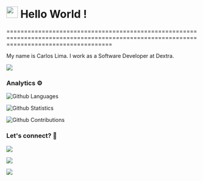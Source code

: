 
<h1><img src="https://emojis.slackmojis.com/emojis/images/1531849430/4246/blob-sunglasses.gif?1531849430" width="30"/> Hello World ! </h1>
==========================================================================================================================================


My name is Carlos Lima. I work as a Software Developer at Dextra.

![](http://estruyf-github.azurewebsites.net/api/VisitorHit?user=carloslimasis@gmail.com&repo=carloslimasis@gmail.com&countColorcountColor)

### Analytics ⚙️

![Github Languages](https://github-readme-stats.vercel.app/api/top-langs/?username=carloslimasis&layout=compact&count_private=true)

![Github Statistics](https://github-readme-stats.vercel.app/api/?username=carloslimasis&count_private=true&show_icons=true)

![Github Contributions](https://github-readme-streak-stats.herokuapp.com/?user=carloslimasis&hide_border=true)

### Let's connect? 🤝

<p align="left">

<a href="https://www.linkedin.com/in/carloslimasis/"><img src="https://img.shields.io/badge/-LinkedIn-0077B5?style=flat&logo=Linkedin&logoColor=white"/></a>

<a href="https://twitter.com/carloslima_sis"><img src="https://img.shields.io/badge/-Twitter-%231DA1F2?style=flat&logo=twitter&logoColor=white"/></a>

<a href="https://medium.com/@carlosaugustosouzalima"><img src="https://img.shields.io/badge/-Medium-%2312100E?style=flat&logo=medium&logoColor=white"/></a>

</p>
